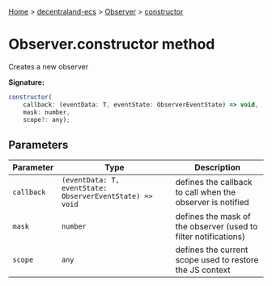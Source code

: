 [Home](./index) &gt; [decentraland-ecs](./decentraland-ecs.md) &gt; [Observer](./decentraland-ecs.observer.md) &gt; [constructor](./decentraland-ecs.observer.constructor.md)

# Observer.constructor method

Creates a new observer

**Signature:**
```javascript
constructor(
    callback: (eventData: T, eventState: ObserverEventState) => void, 
    mask: number, 
    scope?: any);
```

## Parameters

|  Parameter | Type | Description |
|  --- | --- | --- |
|  `callback` | `(eventData: T, eventState: ObserverEventState) => void` | defines the callback to call when the observer is notified |
|  `mask` | `number` | defines the mask of the observer (used to filter notifications) |
|  `scope` | `any` | defines the current scope used to restore the JS context |

